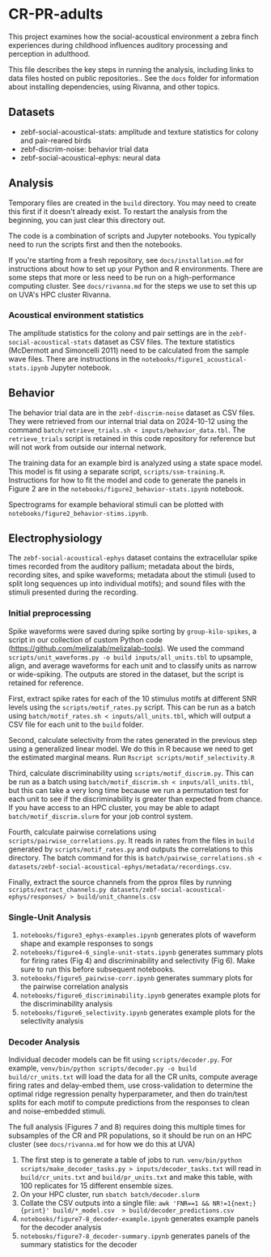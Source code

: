 # CR-PR-adults

This project examines how the social-acoustical environment a zebra finch
experiences during childhood influences auditory processing and perception in
adulthood.

This file describes the key steps in running the analysis, including links to
data files hosted on public repositories.. See the `docs` folder for information
about installing dependencies, using Rivanna, and other topics.

## Datasets

- zebf-social-acoustical-stats: amplitude and texture statistics for colony and pair-reared birds
- zebf-discrim-noise: behavior trial data
- zebf-social-acoustical-ephys: neural data

## Analysis

Temporary files are created in the `build` directory. You may need to create this first if it doesn't already exist. To restart the analysis from the beginning, you can just clear this directory out.

The code is a combination of scripts and Jupyter notebooks. You typically need to run the scripts first and then the notebooks.

If you're starting from a fresh repository, see `docs/installation.md` for instructions about how to set up your Python and R environments. There are some steps that more or less need to be run on a high-performance computing cluster. See `docs/rivanna.md` for the steps we use to set this up on UVA's HPC cluster Rivanna.

### Acoustical environment statistics

The amplitude statistics for the colony and pair settings are in the `zebf-social-acoustical-stats` dataset as CSV files. The texture statistics (McDermott and Simoncelli 2011) need to be calculated from the sample wave files. There are instructions in the `notebooks/figure1_acoustical-stats.ipynb` Jupyter notebook.

## Behavior

The behavior trial data are in the `zebf-discrim-noise` dataset as CSV files. They were retrieved from our internal trial data on 2024-10-12 using the command `batch/retrieve_trials.sh < inputs/behavior_data.tbl`. The `retrieve_trials` script is retained in this code repository for reference but will not work from outside our internal network.

The training data for an example bird is analyzed using a state space model. This model is fit using a separate script, `scripts/ssm-training.R`. Instructions for how to fit the model and code to generate the panels in Figure 2 are in the `notebooks/figure2_behavior-stats.ipynb` notebook.

Spectrograms for example behavioral stimuli can be plotted with `notebooks/figure2_behavior-stims.ipynb`.

## Electrophysiology

The `zebf-social-acoustical-ephys` dataset contains the extracellular spike times recorded from the auditory pallium; metadata about the birds, recording sites, and spike waveforms; metadata about the stimuli (used to split long sequences up into individual motifs); and sound files with the stimuli presented during the recording.

### Initial preprocessing

Spike waveforms were saved during spike sorting by `group-kilo-spikes`, a script in our collection of custom Python code (https://github.com/melizalab/melizalab-tools). We used the command `scripts/unit_waveforms.py -o build inputs/all_units.tbl` to upsample, align, and average waveforms for each unit and to classify units as narrow or wide-spiking. The outputs are stored in the dataset, but the script is retained for reference.

First, extract spike rates for each of the 10 stimulus motifs at different SNR levels using the `scripts/motif_rates.py` script. This can be run as a batch using `batch/motif_rates.sh < inputs/all_units.tbl`, which will output a CSV file for each unit to the `build` folder.

Second, calculate selectivity from the rates generated in the previous step using a generalized linear model. We do this in R because we need to get the estimated marginal means. Run `Rscript scripts/motif_selectivity.R`

Third, calculate discriminability using `scripts/motif_discrim.py`. This can be run as a batch using `batch/motif_discrim.sh < inputs/all_units.tbl`, but this can take a very long time because we run a permutation test for each unit to see if the discriminability is greater than expected from chance. If you have access to an HPC cluster, you may be able to adapt `batch/motif_discrim.slurm` for your job control system.

Fourth, calculate pairwise correlations using `scripts/pairwise_correlations.py`. It reads in rates from the files in `build` generated by `scripts/motif_rates.py` and outputs the correlations to this directory. The batch command for this is `batch/pairwise_correlations.sh < datasets/zebf-social-acoustical-ephys/metadata/recordings.csv`.

Finally, extract the source channels from the pprox files by running `scripts/extract_channels.py datasets/zebf-social-acoustical-ephys/responses/ > build/unit_channels.csv`

### Single-Unit Analysis

1. `notebooks/figure3_ephys-examples.ipynb` generates plots of waveform shape and example responses to songs
2. `notebooks/figure4-6_single-unit-stats.ipynb` generates summary plots for firing rates (Fig 4) and discriminability and selectivity (Fig 6). Make sure to run this before subsequent notebooks.
3. `notebooks/figure5_pairwise-corr.ipynb` generates summary plots for the pairwise correlation analysis
4. `notebooks/figure6_discriminability.ipynb` generates example plots for the discriminability analysis
5. `notebooks/figure6_selectivity.ipynb` generates example plots for the selectivity analysis

### Decoder Analysis

Individual decoder models can be fit using `scripts/decoder.py`. For example, `venv/bin/python scripts/decoder.py -o build build/cr_units.txt` will load the data for all the CR units, compute average firing rates and delay-embed them, use cross-validation to determine the optimal ridge regression penalty hyperparameter, and then do train/test splits for each motif to compute predictions from the responses to clean and noise-embedded stimuli.

The full analysis (Figures 7 and 8) requires doing this multiple times for subsamples of the CR and PR populations, so it should be run on an HPC cluster (see `docs/rivanna.md` for how we do this at UVA)

1. The first step is to generate a table of jobs to run. `venv/bin/python scripts/make_decoder_tasks.py > inputs/decoder_tasks.txt` will read in `build/cr_units.txt` and `build/pr_units.txt` and make this table, with 100 replicates for 15 different ensemble sizes.
2. On your HPC cluster, run `sbatch batch/decoder.slurm`
3. Collate the CSV outputs into a single file: `awk 'FNR==1 && NR!=1{next;}{print}' build/*_model.csv  > build/decoder_predictions.csv`
4. `notebooks/figure7-8_decoder-example.ipynb` generates example panels for the decoder analysis
4. `notebooks/figure7-8_decoder-summary.ipynb` generates panels of the summary statistics for the decoder
